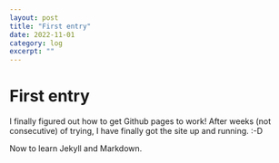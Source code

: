 ```yaml
---
layout: post
title: "First entry" 
date: 2022-11-01
category: log 
excerpt: ""
---
```

# First entry

I finally figured out how to get Github pages to work!  After weeks (not consecutive) of trying, I have finally got the site up and running. :-D

Now to learn Jekyll and Markdown.
